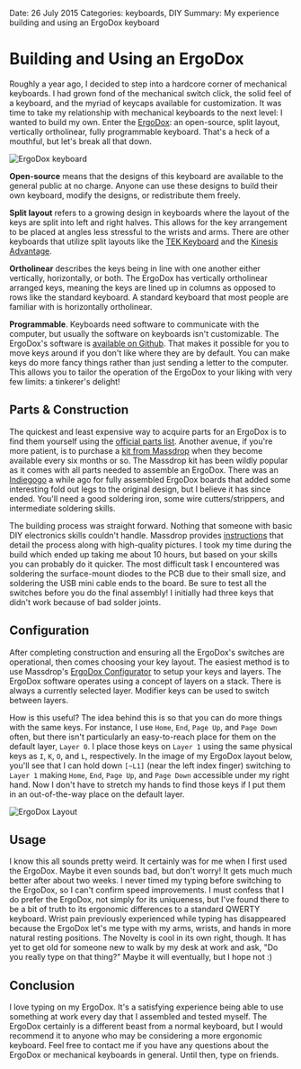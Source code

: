 Date: 26 July 2015
Categories: keyboards, DIY
Summary: My experience building and using an ErgoDox keyboard

# Building and Using an ErgoDox

Roughly a year ago, I decided to step into a hardcore corner of mechanical keyboards.
I had grown fond of the mechanical switch click, the solid feel of a keyboard, and the myriad of keycaps available for customization.
It was time to take my relationship with mechanical keyboards to the next level: I wanted to build my own.
Enter the [ErgoDox](http://ergodox.org): an open-source, split layout, vertically ortholinear, fully programmable keyboard.
That's a heck of a mouthful, but let's break all that down.

![ErgoDox keyboard](http://ergodox.org/Images/ErgoDox_001_L.png)

**Open-source** means that the designs of this keyboard are available to the general public at no charge.
Anyone can use these designs to build their own keyboard, modify the designs, or redistribute them freely.

**Split layout** refers to a growing design in keyboards where the layout of the keys are split into left and right halves.
This allows for the key arrangement to be placed at angles less stressful to the wrists and arms.
There are other keyboards that utilize split layouts like the [TEK Keyboard](https://www.trulyergonomic.com/store/index.php) and the [Kinesis Advantage](https://www.kinesis-ergo.com/shop/advantage-for-pc-mac/).

**Ortholinear** describes the keys being in line with one another either vertically, horizontally, or both.
The ErgoDox has vertically ortholinear arranged keys, meaning the keys are lined up in columns as opposed to rows like the standard keyboard.
A standard keyboard that most people are familiar with is horizontally ortholinear.

**Programmable**.
Keyboards need software to communicate with the computer, but usually the software on keyboards isn't customizable.
The ErgoDox's software is [available on Github](https://github.com/benblazak/ergodox-firmware).
That makes it possible for you to move keys around if you don't like where they are by default.
You can make keys do more fancy things rather than just sending a letter to the computer.
This allows you to tailor the operation of the ErgoDox to your liking with very few limits: a tinkerer's delight!

## Parts & Construction

The quickest and least expensive way to acquire parts for an ErgoDox is to find them yourself using the [official parts list](http://ergodox.org/Hardware.aspx).
Another avenue, if you're more patient, is to purchase a [kit from Massdrop](https://www.massdrop.com/buy/ergodox) when they become available every six months or so.
The Massdrop kit has been wildly popular as it comes with all parts needed to assemble an ErgoDox.
There was an [Indiegogo](https://www.indiegogo.com/projects/ergodox-ez-an-incredible-mechanical-keyboard) a while ago for fully assembled ErgoDox boards that added some interesting fold out legs to the original design, but I believe it has since ended.
You'll need a good soldering iron, some wire cutters/strippers, and intermediate soldering skills.

The building process was straight forward.
Nothing that someone with basic DIY electronics skills couldn't handle.
Massdrop provides [instructions](https://www.massdrop.com/ext/ergodox/assembly.php) that detail the process along with high-quality pictures.
I took my time during the build which ended up taking me about 10 hours, but based on your skills you can probably do it quicker.
The most difficult task I encountered was soldering the surface-mount diodes to the PCB due to their small size, and soldering the USB mini cable ends to the board.
Be sure to test all the switches before you do the final assembly!
I initially had three keys that didn't work because of bad solder joints.

## Configuration

After completing construction and ensuring all the ErgoDox's switches are operational, then comes choosing your key layout.
The easiest method is to use Massdrop's [ErgoDox Configurator](https://www.massdrop.com/ext/ergodox) to setup your keys and layers.
The ErgoDox software operates using a concept of layers on a stack.
There is always a currently selected layer.
Modifier keys can be used to switch between layers.

How is this useful?
The idea behind this is so that you can do more things with the same keys.
For instance, I use `Home`, `End`, `Page Up`, and `Page Down` often, but there isn't particularly an easy-to-reach place for them on the default layer, `Layer 0`.
I place those keys on `Layer 1` using the same physical keys as `I`, `K`, `O`, and `L`, respectively.
In the image of my ErgoDox layout below, you'll see that I can hold down `[~L1]` (near the left index finger) switching to `Layer 1` making `Home`, `End`, `Page Up`, and `Page Down` accessible under my right hand.
Now I don't have to stretch my hands to find those keys if I put them in an out-of-the-way place on the default layer.

![ErgoDox Layout](/attachments/ergodox/configurator_layout.png)

## Usage

I know this all sounds pretty weird.
It certainly was for me when I first used the ErgoDox.
Maybe it even sounds bad, but don't worry!
It gets much much better after about two weeks.
I never timed my typing before switching to the ErgoDox, so I can't confirm speed improvements.
I must confess that I do prefer the ErgoDox, not simply for its uniqueness, but I've found there to be a bit of truth to its ergonomic differences to a standard QWERTY keyboard.
Wrist pain previously experienced while typing has disappeared because the ErgoDox let's me type with my arms, wrists, and hands in more natural resting positions.
The Novelty is cool in its own right, though.
It has yet to get old for someone new to walk by my desk at work and ask, "Do you really type on that thing?"
Maybe it will eventually, but I hope not :)

## Conclusion

I love typing on my ErgoDox.
It's a satisfying experience being able to use something at work every day that I assembled and tested myself.
The ErgoDox certainly is a different beast from a normal keyboard, but I would recommend it to anyone who may be considering a more ergonomic keyboard.
Feel free to contact me if you have any questions about the ErgoDox or mechanical keyboards in general.
Until then, type on friends.
